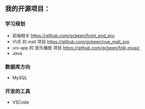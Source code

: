 ## 我的开源项目：

### 学习规划 

- 前端相关 https://github.com/gcbeen/front_end_pro
- VUE 的 mall 项目 https://github.com/gcbeen/vue_mall_pro
- uni-app 的 音乐播放 项目 https://github.com/gcbeen/folk-music
- Java

### 数据库方向

- MySQL

### 开发的工具 

- VSCode
